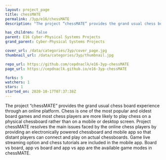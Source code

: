 ```yaml
---
layout: project_page
title: chessMATE
permalink: /3yp/e16/chessMATE
description: "The project “chessMATE” provides the grand usual chess board experience through an online platform. Chess is one of the most popular and oldest board games and most chess players are more likely to play chess on a physical chessboard rather than on a mobile or desktop screen. Project chessMATE resolves the main issues faced by the online chess players by providing an electronically powered chessboard and mobile app so that distant players can connect and play on actual chessboards. Game live streaming option and chess tutorials are included in the mobile app. Board vs board, app vs board and app vs app are the available game modes in chessMATE."

has_children: false
parent: E16 Cyber-Physical Systems Projects
grand_parent: Cyber-Physical Systems Projects

cover_url: /data/categories/3yp/cover_page.jpg
thumbnail_url: /data/categories/3yp/thumbnail.jpg

repo_url: https://github.com/cepdnaclk/e16-3yp-chessMATE
page_url: https://cepdnaclk.github.io/e16-3yp-chessMATE

forks: 5
watchers: 1
stars: 1
started_on: 2020-10-17T07:37:38Z
---
```

The project “chessMATE” provides the grand usual chess board experience through an online platform. Chess is one of the most popular and oldest board games and most chess players are more likely to play chess on a physical chessboard rather than on a mobile or desktop screen. Project chessMATE resolves the main issues faced by the online chess players by providing an electronically powered chessboard and mobile app so that distant players can connect and play on actual chessboards. Game live streaming option and chess tutorials are included in the mobile app. Board vs board, app vs board and app vs app are the available game modes in chessMATE.

